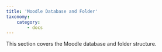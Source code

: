 ```yaml
---
title: 'Moodle Database and Folder'
taxonomy:
    category:
        - docs
---
```


This section covers the Moodle database and folder structure.